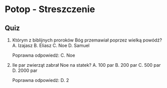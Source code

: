  # Potop - Streszczenie

## Quiz

1. Którym z biblijnych proroków Bóg przemawiał poprzez wielką powódź?
   A. Izajasz
   B. Eliasz
   C. Noe
   D. Samuel

   Poprawna odpowiedź: C. Noe

2. Ile par zwierząt zabrał Noe na statek?
   A. 100 par
   B. 200 par
   C. 500 par
   D. 2000 par

   Poprawna odpowiedź: D. 2
